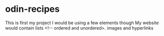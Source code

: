 # odin-recipes
This is first my project <!-- using html only-->
I would be using a few elements though
My website would contain lists <!-- ordered and unordered>. images and hyperlinks
